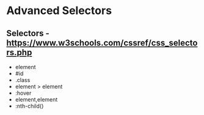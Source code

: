 # Advanced Selectors

## Selectors - https://www.w3schools.com/cssref/css_selectors.php

- element
- #id
- .class
- element > element
- :hover
- element,element
- :nth-child()